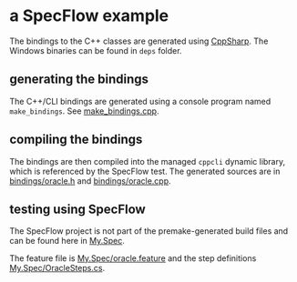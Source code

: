 # a SpecFlow example #

The bindings to the C++ classes are generated using [CppSharp](https://github.com/mono/CppSharp). The Windows binaries can be found in `deps` folder.

## generating the bindings ##

The C++/CLI bindings are generated using a console program named `make_bindings`. See [make_bindings.cpp](make_bindings).

## compiling the bindings ##

The bindings are then compiled into the managed `cppcli` dynamic library, which is referenced by the SpecFlow test. The generated sources are in [bindings/oracle.h](bindings/oracle.h) and [bindings/oracle.cpp](bindings/oracle.cpp).

## testing using SpecFlow ##

The SpecFlow project is not part of the premake-generated build files and can be found here in [My.Spec](My.Spec).

The feature file is [My.Spec/oracle.feature]([My.Spec/oracle.feature]) and the step definitions [My.Spec/OracleSteps.cs]([My.Spec/OracleSteps.cs]).
